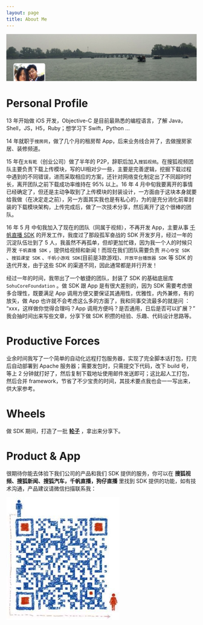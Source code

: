 ```yaml
---
layout: page
title: About Me
---
```


<div>
  <img src="/assets/images/about_bg.png" alt="许乾隆"/>
</div>

<!-- <p class="message">
  Hey there! This page is included as an example. Feel free to customize it for your own use upon downloading. Carry on!
</p> -->

# Personal Profile

13 年开始做 iOS 开发，Objective-C 是目前最熟悉的编程语言，了解 Java，Shell，JS，H5，Ruby；想学习下 Swift，Python ...

14 年就职于`搜房网`，做了几个月的租房帮 App，后来业务线合并了，去做搜房家居、装修频道。

15 年在`太有乾`（创业公司）做了半年的 P2P，辞职后加入`搜狐视频`。在搜狐视频团队主要负责下载上传模块，写的UI相对少一些，主要是完善逻辑，挖掘下载过程中遇到的不同错误，进而采取相应的方案，还针对网络变化制定出了不同超时时长，离开团队之前下载成功率维持在 95% 以上。16 年 4 月中旬我要离开的事情已经确定了，但还是主动争取到了上传模块的封装设计，一方面由于这块本身就要给我做（在决定走之前），另一方面其实我也是有私心的，为的是充分消化前辈封装的下载模块架构，上传完成后，做了一次技术分享，然后离开了这个很棒的团队。

16 年 5 月 中旬我加入了现在的团队（同属于视频），不再开发 App，主要从事 [千帆直播 SDK](/千帆sdk/2016/11/28/qf-sdk-introduction.html#3) 的开发工作，我度过了那段孤军奋战的 SDK 开发岁月，经过一年的沉淀队伍壮到了 5 人，我虽然不再孤单，但却更加忙碌，因为我一个人的时候只开发 `千帆直播 SDK` ，提供给视频和新闻！而现在我们团队需要负责 `开心夺宝 SDK` 、`搜狐课堂 SDK` 、`千帆小游戏 SDK`(目前是3款游戏)、`开放平台播放器 SDK` 等 SDK 的迭代开发，由于这些 SDK 的渠道不同，因此通常都是并行开发！


经过一年的时间，我带出了一个敏捷的团队，封装了 SDK 的基础底层库 `SohuCoreFoundation` 。做 SDK 跟 App 是有很大差别的，因为 SDK 需要考虑很多合理性，既要满足 App 调用方便又要保证其通用性，优雅性，内外兼修，有的放矢，做 App 也许就不会考虑这么多的方面了，我和同事交流最多的就是问 ： “xxx，这样做你觉得合理吗？App 调用方便吗？是否通用，日后是否可以扩展？” 我会抽时间出来写些文章，分享下做 SDK 积攒的经验、乐趣、代码设计思路等。

# Productive Forces

业余时间我写了一个简单的自动化远程打包服务器，实现了完全脚本话打包，打完后自动部署到 Apache 服务器；需要发包时，只需提交下代码，改下 build 号，等上 2 分钟就打好了，然后复制下载地址使用邮件发送即可；这比起人工打包，然后合并 framework，节省了不少宝贵的时间，其技术要点我也会一一写出来，供大家参考。

# Wheels

做 SDK 期间，打造了一批 **[轮子](/qianfansdk)** ，拿出来分享下。

# Product & App

很期待你能去体验下我们公司的产品和我们 SDK 提供的服务，你可以在 **搜狐视频、搜狐新闻、搜狐汽车，千帆直播，狗仔直播** 里找到 SDK 提供的功能，如有技术沟通，产品建议请微信扫描联系我：

![](/images/about/wechaticon.jpg)
